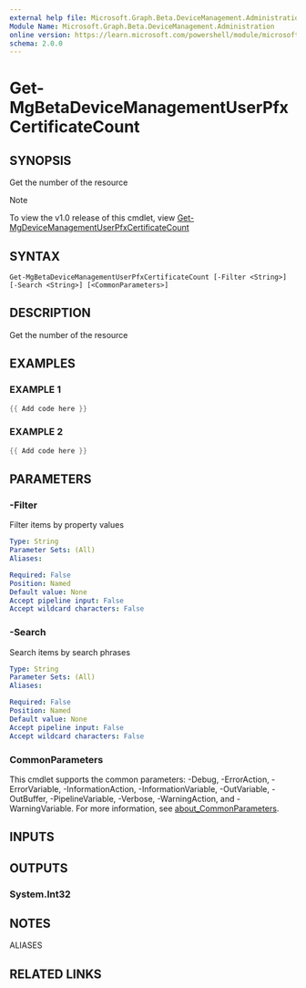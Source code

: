 ```yaml
---
external help file: Microsoft.Graph.Beta.DeviceManagement.Administration-help.xml
Module Name: Microsoft.Graph.Beta.DeviceManagement.Administration
online version: https://learn.microsoft.com/powershell/module/microsoft.graph.beta.devicemanagement.administration/get-mgbetadevicemanagementuserpfxcertificatecount
schema: 2.0.0
---
```


# Get-MgBetaDeviceManagementUserPfxCertificateCount

## SYNOPSIS
Get the number of the resource

> [!NOTE]
> To view the v1.0 release of this cmdlet, view [Get-MgDeviceManagementUserPfxCertificateCount](/powershell/module/Microsoft.Graph.DeviceManagement.Administration/Get-MgDeviceManagementUserPfxCertificateCount?view=graph-powershell-v1.0)

## SYNTAX

```
Get-MgBetaDeviceManagementUserPfxCertificateCount [-Filter <String>] [-Search <String>] [<CommonParameters>]
```

## DESCRIPTION
Get the number of the resource

## EXAMPLES

### EXAMPLE 1
```powershell
{{ Add code here }}
```

### EXAMPLE 2
```powershell
{{ Add code here }}
```

## PARAMETERS

### -Filter
Filter items by property values

```yaml
Type: String
Parameter Sets: (All)
Aliases:

Required: False
Position: Named
Default value: None
Accept pipeline input: False
Accept wildcard characters: False
```

### -Search
Search items by search phrases

```yaml
Type: String
Parameter Sets: (All)
Aliases:

Required: False
Position: Named
Default value: None
Accept pipeline input: False
Accept wildcard characters: False
```

### CommonParameters
This cmdlet supports the common parameters: -Debug, -ErrorAction, -ErrorVariable, -InformationAction, -InformationVariable, -OutVariable, -OutBuffer, -PipelineVariable, -Verbose, -WarningAction, and -WarningVariable. For more information, see [about_CommonParameters](http://go.microsoft.com/fwlink/?LinkID=113216).

## INPUTS

## OUTPUTS

### System.Int32
## NOTES

ALIASES

## RELATED LINKS
